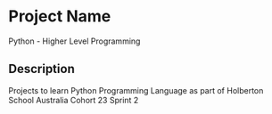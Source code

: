 # Project Name 
Python - Higher Level Programming

## Description
Projects to learn Python Programming Language as part of Holberton School Australia Cohort 23 Sprint 2